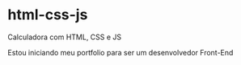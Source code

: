 # html-css-js
 Calculadora com HTML, CSS e JS

 Estou iniciando meu portfolio para ser um desenvolvedor Front-End
